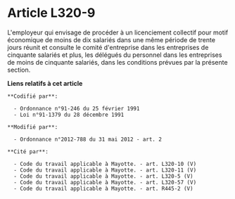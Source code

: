 # Article L320-9

L'employeur qui envisage de procéder à un licenciement collectif pour motif économique de moins de dix salariés dans une même
période de trente jours réunit et consulte le comité d'entreprise dans les entreprises de cinquante salariés et plus, les
délégués du personnel dans les entreprises de moins de cinquante salariés, dans les conditions prévues par la présente
section.

**Liens relatifs à cet article**

	**Codifié par**:

	  - Ordonnance n°91-246 du 25 février 1991
	  - Loi n°91-1379 du 28 décembre 1991

	**Modifié par**:

	  - Ordonnance n°2012-788 du 31 mai 2012 - art. 2

	**Cité par**:

	  - Code du travail applicable à Mayotte. - art. L320-10 (V)
	  - Code du travail applicable à Mayotte. - art. L320-11 (V)
	  - Code du travail applicable à Mayotte. - art. L320-5 (V)
	  - Code du travail applicable à Mayotte. - art. L320-57 (V)
	  - Code du travail applicable à Mayotte. - art. R445-2 (V)
